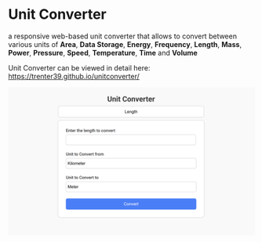 # Unit Converter 

a responsive web-based unit converter that allows to convert between various units of **Area**, **Data Storage**, **Energy**, **Frequency**, **Length**, **Mass**, **Power**, **Pressure**, **Speed**, **Temperature**, **Time** and **Volume**

Unit Converter can be viewed in detail here: https://trenter39.github.io/unitconverter/

![Unit Converter preview](https://github.com/trenter39/unitconverter/blob/master/preview.png)
